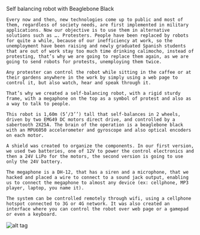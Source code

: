 Self balancing robot with Beaglebone Black

	Every now and then, new technologies come up to public and most of them, regardless of society needs, are first implemented in military applications. Now our objective is to use them in alternative solutions such as …. Protesters. People have been replaced by robots for quite a while, because of our inefficiency at work, so the unemployment have been raising and newly graduated Spanish students that are out of work stay too much time drinking calimocho, instead of protesting, that’s why we are going to replace them again, as we are going to send robots for protests, unemploying them twice.
	
	Any protester can control the robot while sitting in the caffee or at their gardens anywhere in the work by simply using a web page to control it, but also watch, hear and speak through it.
	
	That’s why we created a self-balancing robot, with a rigid sturdy frame, with a megaphone on the top as a symbol of protest and also as a way to talk to people.
	
	This robot is 1,60m (5’/3’’) tall that self-balances in 2 wheels, driven by two EMG49 DC motors direct drive, and controlled by a sabertooth 2X25A. The brain of the operation is a beaglebone black with an MPU6050 accelerometer and gyroscope and also optical encoders on each motor.
	
	A shield was created to organize the components. In our first version, we used two batteries, one of 12V to power the control electronics and then a 24V LiPo for the motors, the second version is going to use only the 24V battery.
	
	The megaphone is a DH-12, that has a siren and a microphone, that we hacked and placed a wire to connect to a sound jack output, enabling us to connect the megaphone to almost any device (ex: cellphone, MP3 player, laptop, you name it).
	
	The system can be controlled remotely through wifi, using a cellphone hotspot connected to 3G or 4G network. It was also created an interface where you can control the robot over web page or a gamepad or even a keyboard.



![alt tag](https://cloud.githubusercontent.com/assets/15111231/12036213/d9721ffa-ae3b-11e5-899e-e24c620e9729.jpg)
